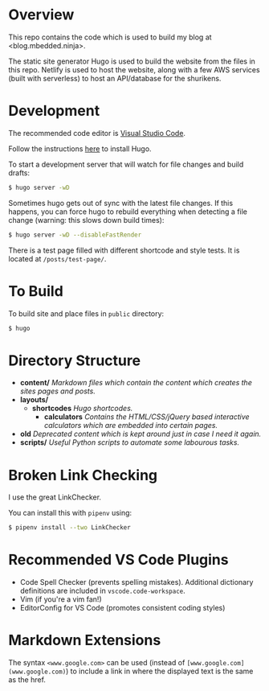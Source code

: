 # Overview

This repo contains the code which is used to build my blog at <blog.mbedded.ninja>.

The static site generator Hugo is used to build the website from the files in this repo. Netlify is used to host the website, along with a few AWS services (built with serverless) to host an API/database for the shurikens.

# Development

The recommended code editor is [Visual Studio Code](https://code.visualstudio.com/).

Follow the instructions [here](https://gohugo.io/getting-started/installing) to install Hugo.

To start a development server that will watch for file changes and build drafts:

```sh
$ hugo server -wD
```

Sometimes hugo gets out of sync with the latest file changes. If this happens, you can force hugo to rebuild everything when detecting a file change (warning: this slows down build times):

```sh
$ hugo server -wD --disableFastRender
```

There is a test page filled with different shortcode and style tests. It is located at `/posts/test-page/`.

# To Build

To build site and place files in `public` directory:

```sh
$ hugo
```

# Directory Structure

<ul>
  <li><b>content/</b> <i>Markdown files which contain the content which creates the sites pages and posts.</i></li>
  <li><b>layouts/</b>
    <ul>
      <li>
        <b>shortcodes</b> <i>Hugo shortcodes.</i>
        <ul>
          <li><b>calculators</b> <i>Contains the HTML/CSS/jQuery based interactive calculators which are embedded into certain pages.</i></li>
        </ul>
      </li>
    </ul>
  </li>
  <li><b>old</b> <i>Deprecated content which is kept around just in case I need it again.</i></li>
  <li><b>scripts/</b> <i>Useful Python scripts to automate some labourous tasks.</i></li>
</ul>

# Broken Link Checking

I use the great LinkChecker.

You can install this with `pipenv` using:

```bash
$ pipenv install --two LinkChecker
```

# Recommended VS Code Plugins

* Code Spell Checker (prevents spelling mistakes). Additional dictionary definitions are included in `vscode.code-workspace`.
* Vim (if you're a vim fan!)
* EditorConfig for VS Code (promotes consistent coding styles)

# Markdown Extensions

The syntax `<www.google.com>` can be used (instead of `[www.google.com](www.google.com)`) to include a link in where the displayed text is the same as the href.